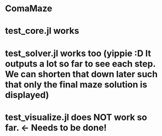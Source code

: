 # ComaMaze

# test_core.jl works
# test_solver.jl works too (yippie :D It outputs a lot so far to see each step. We can shorten that down later such that only the final maze solution is displayed)
# test_visualize.jl does NOT work so far. <- Needs to be done! 
